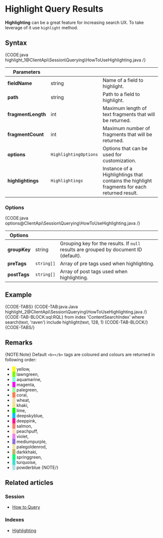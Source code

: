 # Highlight Query Results

**Highlighting** can be a great feature for increasing search UX. To take leverage of it use `highlight` method.

## Syntax

{CODE:java highlight_1@ClientApi\Session\Querying\HowToUseHighlighting.java /}

| Parameters | | |
| ------------- | ------------- | ----- |
| **fieldName** | string | Name of a field to highlight. |
| **path** | string | Path to a field to highlight. |
| **fragmentLength** | int | Maximum length of text fragments that will be returned. |
| **fragmentCount** | int | Maximum number of fragments that will be returned. |
| **options** | `HighlightingOptions`  | Options that can be used for customization. |
| **highlightings** | `Highlightings` | Instance of a Highlightings that contains the highlight fragments for each returned result. |

### Options

{CODE:java options@ClientApi\Session\Querying\HowToUseHighlighting.java /}

| Options | | |
| ------------- | ------------- | ----- |
| **groupKey** | string | Grouping key for the results. If `null` results are grouped by document ID (default). |
| **preTags** | `string[]` | Array of pre tags used when highlighting. |
| **postTags** | `string[]` | Array of post tags used when highlighting. |

## Example

{CODE-TABS}
{CODE-TAB:java:Java highlight_2@ClientApi\Session\Querying\HowToUseHighlighting.java /}
{CODE-TAB-BLOCK:sql:RQL}
from index 'ContentSearchIndex'
where search(text, 'raven')
include highlight(text, 128, 1)
{CODE-TAB-BLOCK/}
{CODE-TABS/}

## Remarks

{NOTE:Note}
Default `<b></b>` tags are coloured and colours are returned in following order:

- <span style="border-left: 10px solid yellow">&nbsp;</span>yellow,
- <span style="border-left: 10px solid lawngreen">&nbsp;</span>lawngreen,
- <span style="border-left: 10px solid aquamarine">&nbsp;</span>aquamarine,
- <span style="border-left: 10px solid magenta">&nbsp;</span>magenta,
- <span style="border-left: 10px solid palegreen">&nbsp;</span>palegreen,
- <span style="border-left: 10px solid coral">&nbsp;</span>coral,
- <span style="border-left: 10px solid wheat">&nbsp;</span>wheat,
- <span style="border-left: 10px solid khaki">&nbsp;</span>khaki,
- <span style="border-left: 10px solid lime">&nbsp;</span>lime,
- <span style="border-left: 10px solid deepskyblue">&nbsp;</span>deepskyblue,
- <span style="border-left: 10px solid deeppink">&nbsp;</span>deeppink,
- <span style="border-left: 10px solid salmon">&nbsp;</span>salmon,
- <span style="border-left: 10px solid peachpuff">&nbsp;</span>peachpuff,
- <span style="border-left: 10px solid violet">&nbsp;</span>violet,
- <span style="border-left: 10px solid mediumpurple">&nbsp;</span>mediumpurple,
- <span style="border-left: 10px solid palegoldenrod">&nbsp;</span>palegoldenrod,
- <span style="border-left: 10px solid darkkhaki">&nbsp;</span>darkkhaki,
- <span style="border-left: 10px solid springgreen">&nbsp;</span>springgreen,
- <span style="border-left: 10px solid turquoise">&nbsp;</span>turquoise,
- <span style="border-left: 10px solid powderblue">&nbsp;</span>powderblue
{NOTE/}

## Related articles

### Session

- [How to Query](../../../client-api/session/querying/how-to-query)

### Indexes

- [Highlighting](../../../indexes/querying/highlighting)
